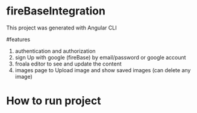 # fireBaseIntegration

This project was generated with Angular CLI

#features
1. authentication and authorization
2. sign Up with google (fireBase) by email/password  or  google account
3. froala editor to see and update the content
4. images page to Upload image and show saved images (can delete any image)

# How to run project
